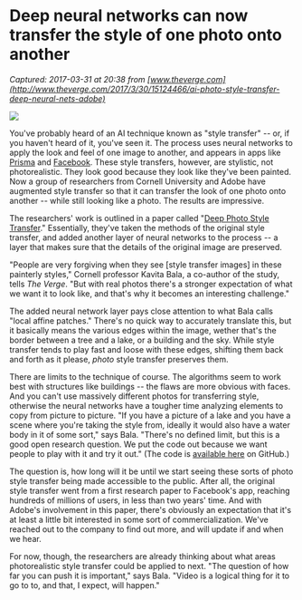 # Deep neural networks can now transfer the style of one photo onto another

_Captured: 2017-03-31 at 20:38 from [www.theverge.com](http://www.theverge.com/2017/3/30/15124466/ai-photo-style-transfer-deep-neural-nets-adobe)_

![](https://cdn0.vox-cdn.com/thumbor/_yj35HH-spcueJmqMPd58ftWcgQ=/0x0:2761x1684/1200x800/filters:focal\(1161x622:1601x1062\)/cdn0.vox-cdn.com/uploads/chorus_image/image/53991377/deep_learning_photos_example.0.jpg)

You've probably heard of an AI technique known as "style transfer" -- or, if you haven't heard of it, you've seen it. The process uses neural networks to apply the look and feel of one image to another, and appears in apps like [Prisma](http://www.theverge.com/2016/11/8/13548798/facebook-live-art-filters-prisma) and [Facebook](http://www.theverge.com/2016/11/8/13562288/facebook-ai-filter-prisma-mobile-app-caffe2go). These style transfers, however, are stylistic, not photorealistic. They look good because they look like they've been painted. Now a group of researchers from Cornell University and Adobe have augmented style transfer so that it can transfer the look of one photo onto another -- while still looking like a photo. The results are impressive.

The researchers' work is outlined in a paper called "[Deep Photo Style Transfer](https://arxiv.org/abs/1703.07511)." Essentially, they've taken the methods of the original style transfer, and added another layer of neural networks to the process -- a layer that makes sure that the details of the original image are preserved.

"People are very forgiving when they see [style transfer images] in these painterly styles," Cornell professor Kavita Bala, a co-author of the study, tells _The Verge_. "But with real photos there's a stronger expectation of what we want it to look like, and that's why it becomes an interesting challenge."

The added neural network layer pays close attention to what Bala calls "local affine patches." There's no quick way to accurately translate this, but it basically means the various edges within the image, wether that's the border between a tree and a lake, or a building and the sky. While style transfer tends to play fast and loose with these edges, shifting them back and forth as it please, _photo_ style transfer preserves them.

There are limits to the technique of course. The algorithms seem to work best with structures like buildings -- the flaws are more obvious with faces. And you can't use massively different photos for transferring style, otherwise the neural networks have a tougher time analyzing elements to copy from picture to picture. "If you have a picture of a lake and you have a scene where you're taking the style from, ideally it would also have a water body in it of some sort," says Bala. "There's no defined limit, but this is a good open research question. We put the code out because we want people to play with it and try it out." (The code is [available here](https://github.com/luanfujun/deep-photo-styletransfer?utm_content=buffer39dd6&utm_medium=social&utm_source=twitter.com&utm_campaign=buffer) on GitHub.)

The question is, how long will it be until we start seeing these sorts of photo style transfer being made accessible to the public. After all, the original style transfer went from a first research paper to Facebook's app, reaching hundreds of millions of users, in less than two years' time. And with Adobe's involvement in this paper, there's obviously an expectation that it's at least a little bit interested in some sort of commercialization. We've reached out to the company to find out more, and will update if and when we hear.

For now, though, the researchers are already thinking about what areas photorealistic style transfer could be applied to next. "The question of how far you can push it is important," says Bala. "Video is a logical thing for it to go to to, and that, I expect, will happen."
